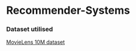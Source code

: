 # Recommender-Systems


### Dataset utilised

[MovieLens 10M dataset](https://grouplens.org/datasets/movielens/10m/)
